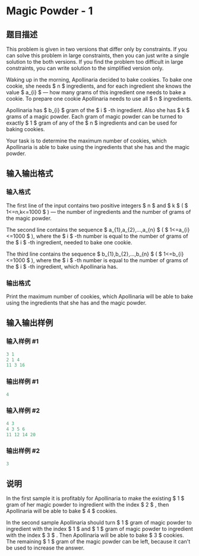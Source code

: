 # Magic Powder - 1

## 题目描述

This problem is given in two versions that differ only by constraints. If you can solve this problem in large constraints, then you can just write a single solution to the both versions. If you find the problem too difficult in large constraints, you can write solution to the simplified version only.

Waking up in the morning, Apollinaria decided to bake cookies. To bake one cookie, she needs $ n $ ingredients, and for each ingredient she knows the value $ a_{i} $ — how many grams of this ingredient one needs to bake a cookie. To prepare one cookie Apollinaria needs to use all $ n $ ingredients.

Apollinaria has $ b_{i} $ gram of the $ i $ -th ingredient. Also she has $ k $ grams of a magic powder. Each gram of magic powder can be turned to exactly $ 1 $ gram of any of the $ n $ ingredients and can be used for baking cookies.

Your task is to determine the maximum number of cookies, which Apollinaria is able to bake using the ingredients that she has and the magic powder.

## 输入输出格式

### 输入格式

The first line of the input contains two positive integers $ n $ and $ k $ ( $ 1<=n,k<=1000 $ ) — the number of ingredients and the number of grams of the magic powder.

The second line contains the sequence $ a_{1},a_{2},...,a_{n} $ ( $ 1<=a_{i}<=1000 $ ), where the $ i $ -th number is equal to the number of grams of the $ i $ -th ingredient, needed to bake one cookie.

The third line contains the sequence $ b_{1},b_{2},...,b_{n} $ ( $ 1<=b_{i}<=1000 $ ), where the $ i $ -th number is equal to the number of grams of the $ i $ -th ingredient, which Apollinaria has.

### 输出格式

Print the maximum number of cookies, which Apollinaria will be able to bake using the ingredients that she has and the magic powder.

## 输入输出样例

### 输入样例 #1

```cpp
3 1
2 1 4
11 3 16

```
### 输出样例 #1

```cpp
4

```
### 输入样例 #2

```cpp
4 3
4 3 5 6
11 12 14 20

```
### 输出样例 #2

```cpp
3

```
## 说明

In the first sample it is profitably for Apollinaria to make the existing $ 1 $ gram of her magic powder to ingredient with the index $ 2 $ , then Apollinaria will be able to bake $ 4 $ cookies.

In the second sample Apollinaria should turn $ 1 $ gram of magic powder to ingredient with the index $ 1 $ and $ 1 $ gram of magic powder to ingredient with the index $ 3 $ . Then Apollinaria will be able to bake $ 3 $ cookies. The remaining $ 1 $ gram of the magic powder can be left, because it can't be used to increase the answer.

